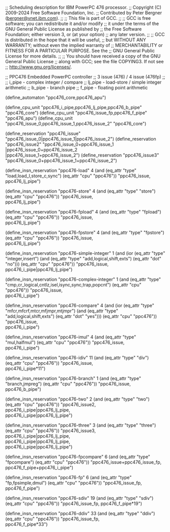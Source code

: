 ;; Scheduling description for IBM PowerPC 476 processor.
;; Copyright (C) 2009-2024 Free Software Foundation, Inc.
;; Contributed by Peter Bergner (bergner@vnet.ibm.com).
;;
;; This file is part of GCC.
;;
;; GCC is free software; you can redistribute it and/or modify
;; it under the terms of the GNU General Public License as published by
;; the Free Software Foundation; either version 3, or (at your option)
;; any later version.
;;
;; GCC is distributed in the hope that it will be useful,
;; but WITHOUT ANY WARRANTY; without even the implied warranty of
;; MERCHANTABILITY or FITNESS FOR A PARTICULAR PURPOSE.  See the
;; GNU General Public License for more details.
;;
;; You should have received a copy of the GNU General Public License
;; along with GCC; see the file COPYING3.  If not see
;; <http://www.gnu.org/licenses/>.

;; PPC476 Embedded PowerPC controller
;; 3 issue (476) / 4 issue (476fp)
;;
;; i_pipe  - complex integer / compare
;; lj_pipe - load-store / simple integer arithmetic
;; b_pipe  - branch pipe
;; f_pipe  - floating point arithmetic

(define_automaton "ppc476_core,ppc476_apu")

(define_cpu_unit "ppc476_i_pipe,ppc476_lj_pipe,ppc476_b_pipe" "ppc476_core")
(define_cpu_unit "ppc476_issue_fp,ppc476_f_pipe" "ppc476_apu")
(define_cpu_unit "ppc476_issue_0,ppc476_issue_1,ppc476_issue_2" "ppc476_core")

(define_reservation "ppc476_issue" "ppc476_issue_0|ppc476_issue_1|ppc476_issue_2")
(define_reservation "ppc476_issue2" "ppc476_issue_0+ppc476_issue_1\
				    |ppc476_issue_0+ppc476_issue_2\
				    |ppc476_issue_1+ppc476_issue_2")
(define_reservation "ppc476_issue3" "ppc476_issue_0+ppc476_issue_1+ppc476_issue_2")

(define_insn_reservation "ppc476-load" 4
  (and (eq_attr "type" "load,load_l,store_c,sync")
       (eq_attr "cpu" "ppc476"))
  "ppc476_issue,\
   ppc476_lj_pipe")

(define_insn_reservation "ppc476-store" 4
  (and (eq_attr "type" "store")
       (eq_attr "cpu" "ppc476"))
  "ppc476_issue,\
   ppc476_lj_pipe")

(define_insn_reservation "ppc476-fpload" 4
  (and (eq_attr "type" "fpload")
       (eq_attr "cpu" "ppc476"))
  "ppc476_issue,\
   ppc476_lj_pipe")

(define_insn_reservation "ppc476-fpstore" 4
  (and (eq_attr "type" "fpstore")
       (eq_attr "cpu" "ppc476"))
  "ppc476_issue,\
   ppc476_lj_pipe")

(define_insn_reservation "ppc476-simple-integer" 1
  (and (ior (eq_attr "type" "integer,insert")
	    (and (eq_attr "type" "add,logical,shift,exts")
		 (eq_attr "dot" "no")))
       (eq_attr "cpu" "ppc476"))
  "ppc476_issue,\
   ppc476_i_pipe|ppc476_lj_pipe")

(define_insn_reservation "ppc476-complex-integer" 1
  (and (eq_attr "type" "cmp,cr_logical,cntlz,isel,isync,sync,trap,popcnt")
       (eq_attr "cpu" "ppc476"))
  "ppc476_issue,\
   ppc476_i_pipe")

(define_insn_reservation "ppc476-compare" 4
  (and (ior (eq_attr "type" "mfcr,mfcrf,mtcr,mfjmpr,mtjmpr")
	    (and (eq_attr "type" "add,logical,shift,exts")
		 (eq_attr "dot" "yes")))
       (eq_attr "cpu" "ppc476"))
  "ppc476_issue,\
   ppc476_i_pipe")

(define_insn_reservation "ppc476-imul" 4
  (and (eq_attr "type" "mul,halfmul")
       (eq_attr "cpu" "ppc476"))
  "ppc476_issue,\
   ppc476_i_pipe")

(define_insn_reservation "ppc476-idiv" 11
  (and (eq_attr "type" "div")
       (eq_attr "cpu" "ppc476"))
  "ppc476_issue,\
   ppc476_i_pipe*11")

(define_insn_reservation "ppc476-branch" 1
  (and (eq_attr "type" "branch,jmpreg")
       (eq_attr "cpu" "ppc476"))
  "ppc476_issue,\
   ppc476_b_pipe")

(define_insn_reservation "ppc476-two" 2
  (and (eq_attr "type" "two")
       (eq_attr "cpu" "ppc476"))
  "ppc476_issue2,\
   ppc476_i_pipe|ppc476_lj_pipe,\
   ppc476_i_pipe|ppc476_lj_pipe")

(define_insn_reservation "ppc476-three" 3
  (and (eq_attr "type" "three")
       (eq_attr "cpu" "ppc476"))
  "ppc476_issue3,\
   ppc476_i_pipe|ppc476_lj_pipe,\
   ppc476_i_pipe|ppc476_lj_pipe,\
   ppc476_i_pipe|ppc476_lj_pipe")

(define_insn_reservation "ppc476-fpcompare" 6
  (and (eq_attr "type" "fpcompare")
       (eq_attr "cpu" "ppc476"))
  "ppc476_issue+ppc476_issue_fp,\
   ppc476_f_pipe+ppc476_i_pipe")

(define_insn_reservation "ppc476-fp" 6
  (and (eq_attr "type" "fp,fpsimple,dmul")
       (eq_attr "cpu" "ppc476"))
  "ppc476_issue_fp,\
   ppc476_f_pipe")

(define_insn_reservation "ppc476-sdiv" 19
  (and (eq_attr "type" "sdiv")
       (eq_attr "cpu" "ppc476"))
  "ppc476_issue_fp,
   ppc476_f_pipe*19")

(define_insn_reservation "ppc476-ddiv" 33
  (and (eq_attr "type" "ddiv")
       (eq_attr "cpu" "ppc476"))
  "ppc476_issue_fp,\
   ppc476_f_pipe*33")

